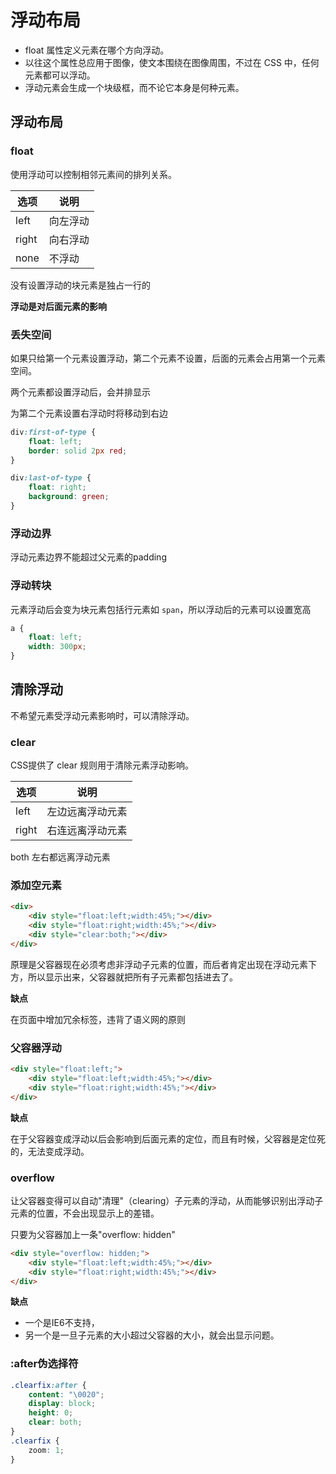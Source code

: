 # 浮动布局
- float 属性定义元素在哪个方向浮动。
- 以往这个属性总应用于图像，使文本围绕在图像周围，不过在 CSS 中，任何元素都可以浮动。
- 浮动元素会生成一个块级框，而不论它本身是何种元素。

## 浮动布局
### float
使用浮动可以控制相邻元素间的排列关系。

| 选项  | 说明     |
|-------|----------|
| left  | 向左浮动 |
| right | 向右浮动 |
| none  | 不浮动   |

没有设置浮动的块元素是独占一行的

**浮动是对后面元素的影响**

### 丢失空间
如果只给第一个元素设置浮动，第二个元素不设置，后面的元素会占用第一个元素空间。

两个元素都设置浮动后，会并排显示

为第二个元素设置右浮动时将移动到右边
```css
div:first-of-type {
    float: left;
    border: solid 2px red;
}

div:last-of-type {
    float: right;
    background: green;
}
```

### 浮动边界
浮动元素边界不能超过父元素的padding

### 浮动转块
元素浮动后会变为块元素包括行元素如 ``span``，所以浮动后的元素可以设置宽高

```css
a {
    float: left;
    width: 300px;
}
```

## 清除浮动
不希望元素受浮动元素影响时，可以清除浮动。

### clear

CSS提供了 clear 规则用于清除元素浮动影响。

| 选项  | 说明             |
|-------|------------------|
| left  | 左边远离浮动元素 |
| right | 右连远离浮动元素 |
both	左右都远离浮动元素

### 添加空元素

```html
<div>
    <div style="float:left;width:45%;"></div>
    <div style="float:right;width:45%;"></div>
    <div style="clear:both;"></div>
</div>
```

原理是父容器现在必须考虑非浮动子元素的位置，而后者肯定出现在浮动元素下方，所以显示出来，父容器就把所有子元素都包括进去了。

**缺点**

在页面中增加冗余标签，违背了语义网的原则

### 父容器浮动
```html
<div style="float:left;">
    <div style="float:left;width:45%;"></div>
    <div style="float:right;width:45%;"></div>
</div>
```
**缺点**

在于父容器变成浮动以后会影响到后面元素的定位，而且有时候，父容器是定位死的，无法变成浮动。

### overflow
让父容器变得可以自动"清理"（clearing）子元素的浮动，从而能够识别出浮动子元素的位置，不会出现显示上的差错。

只要为父容器加上一条"overflow: hidden"

```html
<div style="overflow: hidden;">
    <div style="float:left;width:45%;"></div>
    <div style="float:right;width:45%;"></div>
</div>
```
**缺点**
- 一个是IE6不支持，
- 另一个是一旦子元素的大小超过父容器的大小，就会出显示问题。

### :after伪选择符
```css
.clearfix:after {
    content: "\0020";
    display: block;
    height: 0;
    clear: both;
}
.clearfix {
    zoom: 1;
}
``` 
